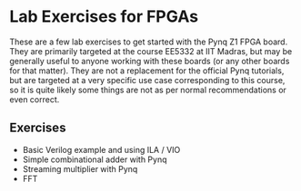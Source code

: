 # Lab Exercises for FPGAs

These are a few lab exercises to get started with the Pynq Z1 FPGA board.  They are primarily targeted at the course EE5332 at IIT Madras, but may be generally useful to anyone working with these boards (or any other boards for that matter).  They are not a replacement for the official Pynq tutorials, but are targeted at a very specific use case corresponding to this course, so it is quite likely some things are not as per normal recommendations or even correct.

## Exercises

- Basic Verilog example and using ILA / VIO
- Simple combinational adder with Pynq
- Streaming multiplier with Pynq
- FFT 


